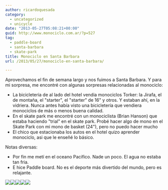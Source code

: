 ```yaml
---
author: ricardoquesada
category:
  - uncategorized
  - unicycle
date: "2013-05-27T05:08:21+00:00"
guid: http://www.monociclo.com.ar/?p=527
tag:
  - paddle-board
  - santa-barbara
  - skate-park
title: Monociclo en Santa Barbara
url: /2013/05/27/monociclo-en-santa-barbara/

---
```

Aprovechamos el fin de semana largo y nos fuimos a Santa Barbara. Y para mi sorpresa, me encontré con algunas sorpresas relacionadas al monociclo:

- La bicicleteria de al lado del hotel vendia monociclos Torker: la Jirafa, el de montaña, el "starter", el "starter" de 16" y otros. Y estaban ahí, en la vidriera. Nunca antes había visto una bicicletería que vendiera monociclos de más o menos buena calidad.
- En el skate park me encontré con un monociclista (Brian Hanson) que estaba haciendo "trial" en el skate park. Probé hacer algo de mono en el Skate Park con mi mono de basket (24"), pero no puedo hacer mucho
- El chico que estacionaba los autos en el hotel quizo aprender monociclo, asi que le enseñé lo básico.

Notas diversas:

- Por fin me metí en el oceano Pacifico. Nade un poco. El agua no estaba tan fria.
- E hice Paddle board. No es el deporte más divertido del mundo, pero es relajante.

![](https://lh6.googleusercontent.com/-HE7-PMTvSoQ/UabtFFEbCCI/AAAAAAAAuyw/NaPWyPyDwF4/s400/IMG_2431.JPG)![](https://lh5.googleusercontent.com/-r2Pu247qK6Q/Uawh5Sa7XdI/AAAAAAAAu2Q/yH7l7t8p6zg/s400/IMG_1710.JPG)![](https://lh4.googleusercontent.com/-egaz3ZoWUZo/Uawh2jMxq6I/AAAAAAAAu1w/SjQcc8Uuv_Q/s400/IMG_1713.JPG)![](https://lh6.googleusercontent.com/-Yr8h05ALnjU/UawiPoqzVVI/AAAAAAAAu4Y/cIrdzRVQOfU/s400/IMG_1683.JPG)![](https://lh4.googleusercontent.com/-XtIexdbQzVo/UawiG7vs_2I/AAAAAAAAu30/G0DW7QnAJaY/s400/IMG_1694.JPG)
